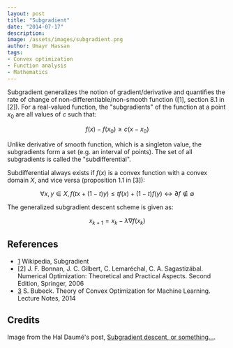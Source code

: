 ```yaml
---
layout: post
title: "Subgradient"
date: "2014-07-17"
description:
image: /assets/images/subgradient.png
author: Umayr Hassan
tags:
- Convex optimization
- Function analysis
- Mathematics
---
```


Subgradient generalizes the notion of gradient/derivative and quantifies the rate of change of 
non-differentiable/non-smooth function ([1], section 8.1 in [2]). For a real-valued function, the "subgradients" 
of the function at a point $x_0$ are all values of $c$ such that:

$$f(x) - f(x_0) \ge c (x - x_0)$$

Unlike derivative of smooth function, which is a singleton value, the subgradients form a set 
(e.g. an interval of points). The set of all subgradients is called the "subdifferential".

Subdifferential always exists if $f(x)$ is a convex function with a convex domain $X$, and vice versa (proposition 1.1 in [3]):

$$\forall x,y\in X,f(tx + (1-t)y) \le tf(x) + (1-t)f(y)\leftrightarrow \partial f \not\in \emptyset$$

The generalized subgradient descent scheme is given as:

$$x_{k+1} = x_k - \lambda \nabla{f(x_k)}$$

## References

* [1](http://en.wikipedia.org/wiki/Subgradient#The_subgradient) Wikipedia, Subgradient 
* [2] J. F. Bonnan, J. C. Gilbert, C. Lemaréchal, C. A. Sagastizábal. Numerical Optimization: Theoretical and Practical Aspects. Second Edition, Springer, 2006 
* [3](http://www.princeton.edu/~sbubeck/Bubeck14.pdf) S. Bubeck. Theory of Convex Optimization for Machine Learning. Lecture Notes, 2014

## Credits

Image from the Hal Daumé's post, [Subgradient descent, or something...](https://nlpers.blogspot.com/2016/06/subgradient-descent-or-something.html).